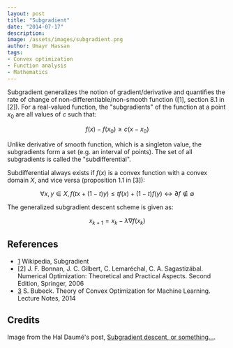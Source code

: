 ```yaml
---
layout: post
title: "Subgradient"
date: "2014-07-17"
description:
image: /assets/images/subgradient.png
author: Umayr Hassan
tags:
- Convex optimization
- Function analysis
- Mathematics
---
```


Subgradient generalizes the notion of gradient/derivative and quantifies the rate of change of 
non-differentiable/non-smooth function ([1], section 8.1 in [2]). For a real-valued function, the "subgradients" 
of the function at a point $x_0$ are all values of $c$ such that:

$$f(x) - f(x_0) \ge c (x - x_0)$$

Unlike derivative of smooth function, which is a singleton value, the subgradients form a set 
(e.g. an interval of points). The set of all subgradients is called the "subdifferential".

Subdifferential always exists if $f(x)$ is a convex function with a convex domain $X$, and vice versa (proposition 1.1 in [3]):

$$\forall x,y\in X,f(tx + (1-t)y) \le tf(x) + (1-t)f(y)\leftrightarrow \partial f \not\in \emptyset$$

The generalized subgradient descent scheme is given as:

$$x_{k+1} = x_k - \lambda \nabla{f(x_k)}$$

## References

* [1](http://en.wikipedia.org/wiki/Subgradient#The_subgradient) Wikipedia, Subgradient 
* [2] J. F. Bonnan, J. C. Gilbert, C. Lemaréchal, C. A. Sagastizábal. Numerical Optimization: Theoretical and Practical Aspects. Second Edition, Springer, 2006 
* [3](http://www.princeton.edu/~sbubeck/Bubeck14.pdf) S. Bubeck. Theory of Convex Optimization for Machine Learning. Lecture Notes, 2014

## Credits

Image from the Hal Daumé's post, [Subgradient descent, or something...](https://nlpers.blogspot.com/2016/06/subgradient-descent-or-something.html).